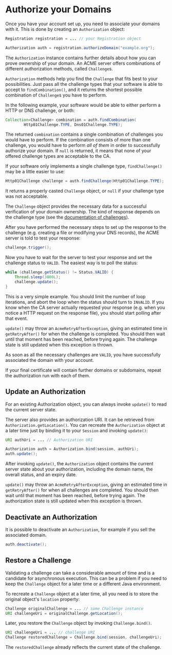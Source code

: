 # Authorize your Domains

Once you have your account set up, you need to associate your domains with it. This is done by creating an `Authorization` object:

```java
Registration registration = ... // your Registration object

Authorization auth = registration.authorizeDomain("example.org");
```

The `Authorization` instance contains further details about how you can prove ownership of your domain. An ACME server offers combinations of different authorization methods, called `Challenge`s.

`Authorization` methods help you find the `Challenge` that fits best to your possibilities. Just pass all the challenge types that your software is able to accept to `findCombination()`, and it returns the shortest possible combination of `Challenge`s you have to perform.

In the following example, your software would be able to either perform a HTTP or DNS challenge, or both:

```java
Collection<Challenge> combination = auth.findCombination(
        Http01Challenge.TYPE, Dns01Challenge.TYPE);
```

The returned `combination` contains a single combination of challenges you would have to perform. If the combination consists of more than one challenge, you would have to perform _all of them_ in order to successfully authorize your domain. If `null` is returned, it means that none of your offered challenge types are acceptable to the CA.

If your software only implements a single challenge type, `findChallenge()` may be a little easier to use:

```java
Http01Challenge challenge = auth.findChallenge(Http01Challenge.TYPE);
```

It returns a properly casted `Challenge` object, or `null` if your challenge type was not acceptable.

The `Challenge` object provides the necessary data for a successful verification of your domain ownership. The kind of response depends on the challenge type (see the [documentation of challenges](../challenge/index.html)).

After you have performed the necessary steps to set up the response to the challenge (e.g. creating a file or modifying your DNS records), the ACME server is told to test your response:

```java
challenge.trigger();
```

Now you have to wait for the server to test your response and set the challenge status to `VALID`. The easiest way is to poll the status:

```java
while (challenge.getStatus() != Status.VALID) {
    Thread.sleep(3000L);
    challenge.update();
}
```

This is a very simple example. You should limit the number of loop iterations, and abort the loop when the status should turn to `INVALID`. If you know when the CA server actually requested your response (e.g. when you notice a HTTP request on the response file), you should start polling after that event.

`update()` may throw an `AcmeRetryAfterException`, giving an estimated time in `getRetryAfter()` for when the challenge is completed. You should then wait until that moment has been reached, before trying again. The challenge state is still updated when this exception is thrown.

As soon as all the necessary challenges are `VALID`, you have successfully associated the domain with your account.

If your final certificate will contain further domains or subdomains, repeat the authorization run with each of them.

## Update an Authorization

For an existing Authorization object, you can always invoke `update()` to read the current server state.

The server also provides an authorization URI. It can be retrieved from `Authorization.getLocation()`. You can recreate the `Authorization` object at a later time just by binding it to your `Session` and invoking `update()`:

```java
URI authUri = ... // Authorization URI

Authorization auth = Authorization.bind(session, authUri);
auth.update();
```

After invoking `update()`, the `Authorization` object contains the current server state about your authorization, including the domain name, the overall status, and an expiry date.

`update()` may throw an `AcmeRetryAfterException`, giving an estimated time in `getRetryAfter()` for when all challenges are completed. You should then wait until that moment has been reached, before trying again. The authorization state is still updated when this exception is thrown.

## Deactivate an Authorization

It is possible to deactivate an `Authorization`, for example if you sell the associated domain.

```java
auth.deactivate();
```

## Restore a Challenge

Validating a challenge can take a considerable amount of time and is a candidate for asynchronous execution. This can be a problem if you need to keep the `Challenge` object for a later time or a different Java environment.

To recreate a `Challenge` object at a later time, all you need is to store the original object's `location` property:

```java
Challenge originalChallenge = ... // some Challenge instance
URI challengeUri = originalChallenge.getLocation();
```

Later, you restore the `Challenge` object by invoking `Challenge.bind()`.

```java
URI challengeUri = ... // challenge URI
Challenge restoredChallenge = Challenge.bind(session, challengeUri);
```

The `restoredChallenge` already reflects the current state of the challenge.
